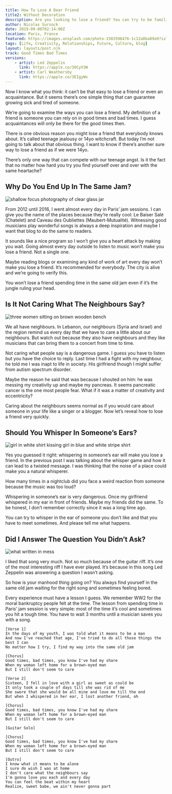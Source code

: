 ```yaml
---
title: How To Lose A Dear Friend 
title2: Without Decoration
description: Are you looking to lose a friend? You can try to be familiar and gross with him or her. But you can also try this safe way of losing a friend.
author: Nicolas Sursock
date: 2019-09-06T02:14:00Z
location: Paris, France
featured: https://images.unsplash.com/photo-1503596476-1c12a8ba09a9?ixlib=rb-4.0.3&ixid=MnwxMjA3fDB8MHxwaG90by1wYWdlfHx8fGVufDB8fHx8&auto=format&fit=crop
tags: [Life, Creativity, Relationships, Future, Culture, blog]
layout: layouts/post.njk
track: Good Times Bad Times
versions:
    - artist: Led Zeppelin
      link: https://apple.co/3OCyV3W
    - artist: Carl Weathersby
      link: https://apple.co/3EIgyWx
---
```


Now I know what you think: it can’t be that easy to lose a friend or even an acquaintance. But it seems there’s one simple thing that can guarantee growing sick and tired of someone.

We’re going to examine the ways you can lose a friend. My definition of a friend is someone you can rely on in good times and bad times. I guess acquaintances will only be there for the good times then.

There is one obvious reason you might lose a friend that everybody knows about. It’s called teenage jealousy or 14yo witchcraft. But today I’m not going to talk about that obvious thing. I want to know if there’s another sure way to lose a friend as if we were 14yo.

There’s only one way that can compete with our teenage angst. Is it the fact that no matter how hard you try you find yourself over and over with the same heartache?

## Why Do You End Up In The Same Jam?

<aside class="md:-mr-56 md:float-right w-full md:w-2/3 md:px-8">
  <img x-intersect.once.ratio-0="$el.src = $el.dataset.src" class="rounded-lg" alt="shallow focus photography of clear glass jar" data-src="https://images.unsplash.com/photo-1451486242265-24b0c0ef9a51?ixlib=rb-4.0.3&ixid=MnwxMjA3fDB8MHxwaG90by1wYWdlfHx8fGVufDB8fHx8&auto=format&fit=crop&q=80&w=800&h=600">
</aside>

From 2012 until 2016, I went almost every day in Paris’ jam sessions. I can give you the name of the places because they’re really cool: Le Baiser Salé (Chatelet) and Caveau des Oubliettes (Maubert-Mutualité). Witnessing good musicians play wonderful songs is always a deep inspiration and maybe I want that blog to do the same to readers.

It sounds like a nice program so I won’t give you a heart attack by making you wait. Going almost every day outside to listen to music won’t make you lose a friend. Not a single one.

Maybe reading blogs or examining any kind of work of art every day won’t make you lose a friend. It’s recommended for everybody. The city is alive and we’re going to verify this.

You won’t lose a friend spending time in the same old jam even if it’s the jungle ruling your head.

## Is It Not Caring What The Neighbours Say?

<aside class="md:-ml-56 md:float-left w-full md:w-2/3 md:px-8">
  <img x-intersect.once.ratio-0="$el.src = $el.dataset.src" class="rounded-lg" alt="three women sitting on brown wooden bench" data-src="https://images.unsplash.com/photo-1472746729193-36ad213ac4a5?ixlib=rb-4.0.3&ixid=MnwxMjA3fDB8MHxwaG90by1wYWdlfHx8fGVufDB8fHx8&auto=format&fit=crop&q=80&w=800&h=600">
</aside>

We all have neighbours. In Lebanon, our neighbours (Syria and Israel) and the region remind us every day that we have to care a little about our neighbours. But watch out because they also have neighbours and they like musicians that can bring them to a concert from time to time.

Not caring what people say is a dangerous game. I guess you have to listen but you have the choice to reply. Last time I had a fight with my neighbour, he told me I was inapt to life in society. His girlfriend though I might suffer from autism spectrum disorder.

Maybe the reason he said that was because I shouted on him: he was messing my creativity up and maybe my pancreas. It seems pancreatic cancer is the one most people fear. What if it was a matter of creativity and eccentricity?

Caring about the neighbours seems normal as if you would care about someone in your life like a singer or a blogger. Now let’s reveal how to lose a friend very quickly.

## Should You Whisper In Someone’s Ears?

<aside class="md:-mr-56 md:float-right w-full md:w-2/3 md:px-8">
  <img x-intersect.once.ratio-0="$el.src = $el.dataset.src" class="rounded-lg" alt="girl in white shirt kissing girl in blue and white stripe shirt" data-src="https://images.unsplash.com/photo-1619272627799-52edd3802dba?ixlib=rb-4.0.3&ixid=MnwxMjA3fDB8MHxwaG90by1wYWdlfHx8fGVufDB8fHx8&auto=format&fit=crop&q=80&w=800&h=600">
</aside>

Yes you guessed it right: whispering in someone’s ear will make you lose a friend. In the previous post I was talking about the whisper game and how it can lead to a twisted message. I was thinking that the noise of a place could make you a natural whisperer.

How many times in a nightclub did you face a weird reaction from someone because the music was too loud?

Whispering in someone’s ear is very dangerous. Once my girlfriend whispered in my ear in front of friends. Maybe my friends did the same. To be honest, I don’t remember correctly since it was a long time ago.

You can try to whisper in the ear of someone you don’t like and that you have to meet sometimes. And please tell me what happens.

## Did I Answer The Question You Didn’t Ask?

<aside class="md:-ml-56 md:float-left w-full md:w-2/3 md:px-8">
  <img x-intersect.once.ratio-0="$el.src = $el.dataset.src" class="rounded-lg" alt="what written in mess" data-src="https://images.unsplash.com/photo-1636633762833-5d1658f1e29b?ixlib=rb-4.0.3&ixid=MnwxMjA3fDB8MHxwaG90by1wYWdlfHx8fGVufDB8fHx8&auto=format&fit=crop&q=80&w=800&h=600">
</aside>

I liked that song very much. Not so much because of the guitar riff. It’s one of the most interesting riff I have ever played. It’s because in this song Led Zeppelin was answering a question I wasn’t asking.

So how is your manhood thing going on? You always find yourself in the same old jam waiting for the right song and sometimes feeling bored.

Every experience must have a lesson I guess. We remember WW2 for the moral bankruptcy people felt at the time. The lesson from spending time in Paris’ jam session is very simple: most of the time it’s cool and sometimes you hit a tough time. You have to wait 3 months until a musician saves you with a song.

```
[Verse 1]
In the days of my youth, I was told what it means to be a man
And now I've reached that age, I've tried to do all those things the best I can
No matter how I try, I find my way into the same old jam

[Chorus]
Good times, bad times, you know I've had my share
When my woman left home for a brown-eyed man
But I still don't seem to care

[Verse 2]
Sixteen, I fell in love with a girl as sweet as could be
It only took a couple of days till she was rid of me
She swore that she would be all mine and love me till the end
But when I whispered in her ear, I lost another friend, oh

[Chorus]
Good times, bad times, you know I've had my share
When my woman left home for a brown-eyed man
But I still don't seem to care

[Guitar Solo]

[Chorus]
Good times, bad times, you know I've had my share
When my woman left home for a brown-eyed man
But I still don't seem to care

[Outro]
I know what it means to be alone
I sure do wish I was at home
I don't care what the neighbours say
I'm gonna love you each and every day
You can feel the beat within my heart
Realize, sweet babe, we ain't never gonna part
```
